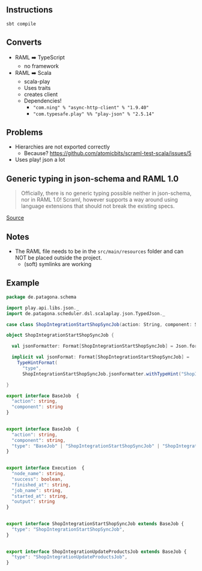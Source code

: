 ## Instructions
```shell script
sbt compile
```

## Converts
- RAML :arrow_right: TypeScript
    - no framework
- RAML :arrow_right: Scala
    - scala-play
    - Uses traits
    - creates client
    - Dependencies!
        - `"com.ning" % "async-http-client" % "1.9.40"`
        - `"com.typesafe.play" %% "play-json" % "2.5.14"`

## Problems
- Hierarchies are not exported correctly
    - Because? https://github.com/atomicbits/scraml-test-scala/issues/5
- Uses play! json a lot

## Generic typing in json-schema and RAML 1.0
>
> Officially, there is no generic typing possible neither in json-schema, nor in RAML 1.0! Scraml, however supports a way around using language extensions that should not break the existing specs.

[Source](https://github.com/atomicbits/scraml/blob/develop/documentation/scaladocumentation.adoc#generic-typing-in-json-schema-and-raml-10)

## Notes
- The RAML file needs to be in the `src/main/resources` folder and can NOT be placed outside the project.
     - (soft) symlinks are working
     
## Example
```scala
package de.patagona.schema

import play.api.libs.json._
import de.patagona.scheduler.dsl.scalaplay.json.TypedJson._

case class ShopIntegrationStartShopSyncJob(action: String, component: String) extends BaseJob

object ShopIntegrationStartShopSyncJob {

  val jsonFormatter: Format[ShopIntegrationStartShopSyncJob] = Json.format[ShopIntegrationStartShopSyncJob]

  implicit val jsonFormat: Format[ShopIntegrationStartShopSyncJob] =
    TypeHintFormat(
      "type",
      ShopIntegrationStartShopSyncJob.jsonFormatter.withTypeHint("ShopIntegrationStartShopSyncJob"))

}
```


```typescript
export interface BaseJob  {
  "action": string,
  "component": string
}
       

export interface BaseJob  {
  "action": string,
  "component": string,
  "type": "BaseJob" | "ShopIntegrationStartShopSyncJob" | "ShopIntegrationUpdateProductsJob",
}
       

export interface Execution  {
  "node_name": string,
  "success": boolean,
  "finished_at": string,
  "job_name": string,
  "started_at": string,
  "output": string
}
       

export interface ShopIntegrationStartShopSyncJob extends BaseJob {
  "type": "ShopIntegrationStartShopSyncJob",
}
       

export interface ShopIntegrationUpdateProductsJob extends BaseJob {
  "type": "ShopIntegrationUpdateProductsJob",
}
```